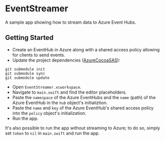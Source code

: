 # EventStreamer
A sample app showing how to stream data to Azure Event Hubs. 

## Getting Started
 * Create an EventHub in Azure along with a shared access policy allowing for clients to send events.
 * Update the project dependencies ([AzureCocoaSAS](https://github.com/mannie/AzureCocoaSAS)):
 ```
 git submodule init
 git submodule sync
 git submodule update
 ```
 * Open `EventStreamer.xcworkspace`. 
 * Navigate to `main.swift` and find the editor placeholders.
 * Paste the `namespace` of the Azure EventHubs and the `name` (path) of the Azure EventHub in the `hub` object's initializtion.
 * Paste the `name` and `key` of the Azure EventHub's shared access policy into the `policy` object's initialization.
 * Run the app.
 
 It's also possible to run the app without streaming to Azure; to do so, simply set `token` to `nil` in `main.swift` and run the app.
